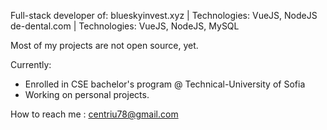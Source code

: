 Full-stack developer of:
blueskyinvest.xyz | Technologies: VueJS, NodeJS
de-dental.com | Technologies: VueJS, NodeJS, MySQL

Most of my projects are not open source, yet.

Currently:
- Enrolled in CSE bachelor's program @ Technical-University of Sofia
- Working on personal projects.

How to reach me : centriu78@gmail.com<br/>

<!---
IsmailSalehCode/IsmailSalehCode is a ✨ special ✨ repository because its `README.md` (this file) appears on your GitHub profile.
You can click the Preview link to take a look at your changes.
--->
